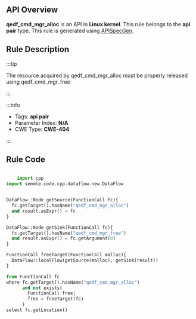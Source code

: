 ---
---


## API Overview
**qedf_cmd_mgr_alloc** is an API in **Linux kernel**. This rule belongs to the **api pair** type. This rule is generated using [APISpecGen](../../tools/APISpecGen).
## Rule Description

:::tip

The resource acquired by qedf_cmd_mgr_alloc must be properly released using qedf_cmd_mgr_free

:::

:::info

- Tags: **api pair**
- Parameter Index: **N/A**
- CWE Type: **CWE-404**

:::

## Rule Code
```python

    import cpp
import semmle.code.cpp.dataflow.new.DataFlow


DataFlow::Node getSource(FunctionCall fc){
  fc.getTarget().hasName("qedf_cmd_mgr_alloc")
  and result.asExpr() = fc
}

DataFlow::Node getSink(FunctionCall fc){
  fc.getTarget().hasName("qedf_cmd_mgr_free")
  and result.asExpr() = fc.getArgument(0)
}

FunctionCall freeTarget(FunctionCall malloc){
  DataFlow::localFlow(getSource(malloc), getSink(result))
}

from FunctionCall fc
where fc.getTarget().hasName("qedf_cmd_mgr_alloc")
      and not exists(
        FunctionCall free| 
        free = freeTarget(fc)
      )
select fc.getLocation()

    
```